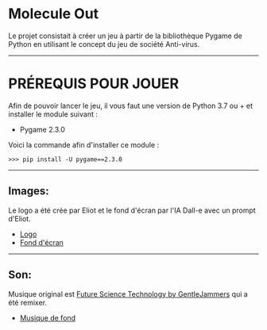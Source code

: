 
<h1>Molecule Out</h1>
 
<p>Le projet consistait à créer un jeu à partir de la bibliothèque Pygame de Python en utilisant le concept du jeu de société Anti-virus.</p>

---

<h1>PRÉREQUIS POUR JOUER</h1>

<p>Afin de pouvoir lancer le jeu, il vous faut une version de Python 3.7 ou + et installer le module suivant :</p>
<ul>
  <li>Pygame 2.3.0</li>
</ul>

<p>Voici la commande afin d'installer ce module :</p>

```
>>> pip install -U pygame==2.3.0
```
---

<h2>Images:</h2>

<p>Le logo a été crée par Eliot et le fond d'écran par l'IA Dall-e avec un prompt d'Eliot.</p>

- [Logo](./images/OUT.png)
- [Fond d'écran](./images/back.png)

---


<h2>Son:</h2>

<p>Musique original est <a href="https://bit.ly/40MW20b">Future Science Technology by GentleJammers</a> qui a été remixer.</p>

- [Musique de fond](./son/Musique_de_fond.mp3) 
